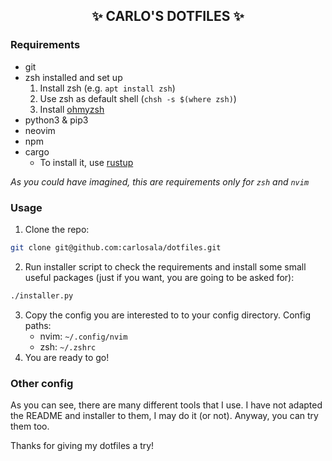<h2 align="center">✨ CARLO'S DOTFILES ✨</h2>

### Requirements

- git
- zsh installed and set up
  1. Install zsh (e.g. `apt install zsh`)
  2. Use zsh as default shell (`chsh -s $(where zsh)`)
  3. Install [ohmyzsh](https://ohmyz.sh)
- python3 & pip3
- neovim
- npm
- cargo
  - To install it, use [rustup](https://rustup.rs)

_As you could have imagined, this are requirements only for `zsh` and `nvim`_

### Usage

1. Clone the repo:

```sh
git clone git@github.com:carlosala/dotfiles.git
```

2. Run installer script to check the requirements and install some small useful packages (just if you want, you are going to be asked for):

```sh
./installer.py
```

3. Copy the config you are interested to to your config directory. Config paths:
   - nvim: `~/.config/nvim`
   - zsh: `~/.zshrc`
4. You are ready to go!

### Other config

As you can see, there are many different tools that I use. I have not adapted the README and installer to them, I may do it (or not). Anyway, you can try them too.

Thanks for giving my dotfiles a try!
